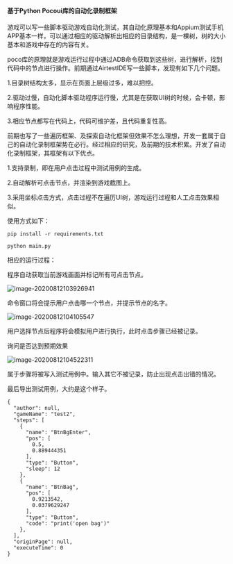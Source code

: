 #### 基于Python Pocoui库的自动化录制框架

游戏可以写一些脚本驱动游戏自动化测试，其自动化原理基本和Appium测试手机APP基本一样，可以通过相应的驱动解析出相应的目录结构，是一棵树，树的大小基本和游戏中存在的内容有关。

poco库的原理就是游戏运行过程中通过ADB命令获取到这些树，进行解析，找到代码中的节点进行操作。前期通过AirtestIDE写一些脚本，发现有如下几个问题。

1.目录树结构太多，显示在页面上层级过多，难以把控。

2.驱动过慢，自动化脚本驱动程序运行慢，尤其是在获取UI树的时候，会卡顿，影响程序性能。

3.相应节点都写在代码上，代码可维护差，且代码重复性高。

前期也写了一些遍历框架、及探索自动化框架但效果不怎么理想，开发一套属于自己的自动化录制框架势在必行。经过相应的研究，及前期的技术积累。开发了自动化录制框架，其框架有以下优点。

1.支持录制，即在用户点击过程中测试用例的生成。

2.自动解析可点击节点，并渲染到游戏截图上。

3.采用坐标点击方式，点击过程不在遍历UI树，游戏运行过程和人工点击效果相似。

使用方式如下：

```
pip install -r requirements.txt

python main.py
```

相应的运行过程：

程序自动获取当前游戏画面并标记所有可点击节点。

![image-20200812103926941](C:\Users\ck\AppData\Roaming\Typora\typora-user-images\image-20200812103926941.png)

命令窗口将会提示用户点击哪一个节点，并提示节点的名字。

![image-20200812104105547](C:\Users\ck\AppData\Roaming\Typora\typora-user-images\image-20200812104105547.png)

用户选择节点后程序将会模拟用户进行执行，此时点击步骤已经被记录。

询问是否达到预期效果

![image-20200812104522311](C:\Users\ck\AppData\Roaming\Typora\typora-user-images\image-20200812104522311.png)

属于步骤将被写入测试用例中。输入其它不被记录，防止出现点击出错的情况。

最后导出测试用例，大约是这个样子。

```
{
  "author": null,
  "gameName": "test2",
  "steps": [
    {
      "name": "BtnBgEnter",
      "pos": [
        0.5,
        0.889444351
      ],
      "type": "Button",
      "sleep": 12
    },
    {
      "name": "BtnBag",
      "pos": [
        0.9213542,
        0.0379629247
      ],
      "type": "Button",
      "code": "print('open bag')"
    },
  ],
  "originPage": null,
  "executeTime": 0
}
```

